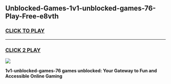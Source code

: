 
## Unblocked-Games-1v1-unblocked-games-76-Play-Free-e8vth
<h3>
<a href="https://premium76.site?title=1v1-unblocked-games-76&ref=23A">CLICK TO PLAY</a></h3>
<hr>

<h3>
<a href="https://premium76.site?title=1v1-unblocked-games-76&ref=23A">CLICK 2 PLAY</a>
  
</h3>

<a href="https://premium76.site?title=1v1-unblocked-games-76&ref=23A"><img src="https://clearcache.store/games.png"></a>


**1v1-unblocked-games-76 games unblocked: Your Gateway to Fun and Accessible Online Gaming**
